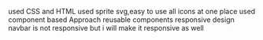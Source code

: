 used CSS and HTML
used sprite svg,easy to use all icons at one place
used component based Approach
reusable components
responsive design
navbar is not responsive but i will make it responsive as well
